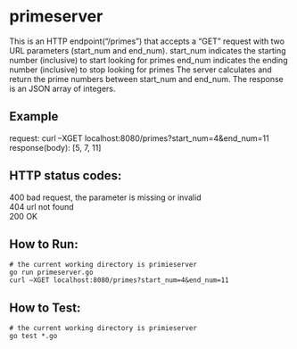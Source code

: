 # primeserver
This is an HTTP endpoint(“/primes”) that accepts a “GET” request with two URL parameters (start_num and end_num). 
start_num indicates the starting number (inclusive) to start looking for primes 
end_num indicates the ending number (inclusive) to stop looking for primes 
The server calculates and return the prime numbers between start_num and end_num. 
The response is an JSON array of integers. 

## Example  
request: curl –XGET localhost:8080/primes?start_num=4&end_num=11  
response(body): [5, 7, 11]  

## HTTP status codes:  
400 bad request, the parameter is missing or invalid  
404 url not found  
200 OK  

## How to Run:  

    # the current working directory is primieserver  
    go run primeserver.go  
    curl –XGET localhost:8080/primes?start_num=4&end_num=11  

## How to Test:

    # the current working directory is primieserver  
    go test *.go  


